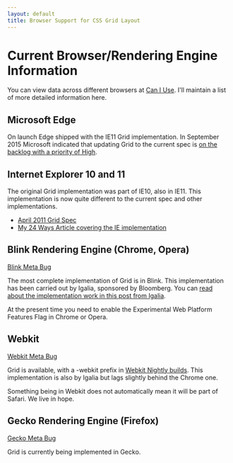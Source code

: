 ```yaml
---
layout: default
title: Browser Support for CSS Grid Layout
---
```


# Current Browser/Rendering Engine Information

You can view data across different browsers at [Can I Use](http://caniuse.com/#feat=css-grid). I'll maintain a list of more detailed information here.

## Microsoft Edge

On launch Edge shipped with the IE11 Grid implementation. In September 2015 Microsoft indicated that updating Grid to the current spec is [on the backlog with a priority of High](https://wpdev.uservoice.com/forums/257854-microsoft-edge-developer/suggestions/6514853-update-css-grid).

## Internet Explorer 10 and 11

The original Grid implementation was part of IE10, also in IE11. This implementation is now quite different to the current spec and other implementations.

- [April 2011 Grid Spec](http://www.w3.org/TR/2011/WD-css3-grid-layout-20110407/)
- [My 24 Ways Article covering the IE implementation](http://24ways.org/2012/css3-grid-layout/)

## Blink Rendering Engine (Chrome, Opera)

[Blink Meta Bug](https://code.google.com/p/chromium/issues/detail?id=79180)

The most complete implementation of Grid is in Blink. This implementation has been carried out by Igalia, sponsored by Bloomberg. You can [read about the implementation work in this post from Igalia](http://blogs.igalia.com/mrego/2015/01/08/css-grid-layout-2014-recap-implementation-status/).

At the present time you need to enable the Experimental Web Platform Features Flag in Chrome or Opera. 

## Webkit 

[Webkit Meta Bug](https://bugs.webkit.org/show_bug.cgi?id=60731)

Grid is available, with a -webkit prefix in [Webkit Nightly builds](http://nightly.webkit.org/). This implementation is also by Igalia but lags slightly behind the Chrome one.

Something being in Webkit does not automatically mean it will be part of Safari. We live in hope.

## Gecko Rendering Engine (Firefox)

[Gecko Meta Bug](https://bugzilla.mozilla.org/show_bug.cgi?id=616605)

Grid is currently being implemented in Gecko.

